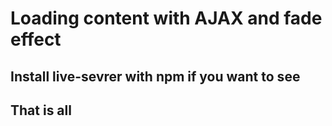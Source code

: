 # Loading content with AJAX and fade effect

## Install live-sevrer with npm if you want to see

## That is all